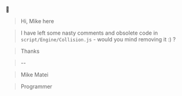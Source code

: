 :email: 

> Hi, Mike here

> I have left some nasty comments and obsolete code in `script/Engine/Collision.js` - would you mind removing it :) ?

> Thanks

> \-\-

> Mike Matei

> Programmer